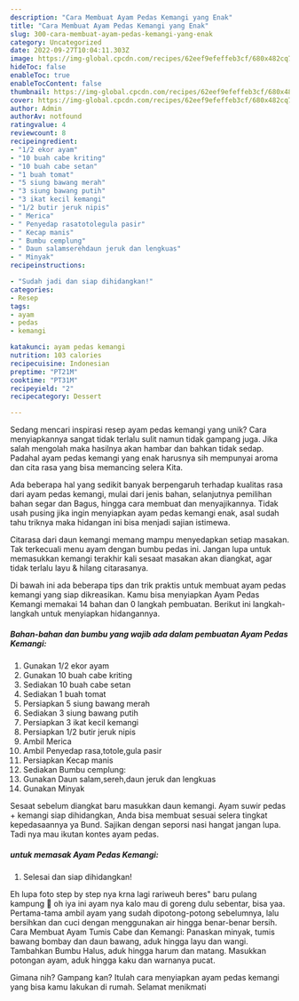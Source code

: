 ```yaml
---
description: "Cara Membuat Ayam Pedas Kemangi yang Enak"
title: "Cara Membuat Ayam Pedas Kemangi yang Enak"
slug: 300-cara-membuat-ayam-pedas-kemangi-yang-enak
category: Uncategorized
date: 2022-09-27T10:04:11.303Z
image: https://img-global.cpcdn.com/recipes/62eef9efeffeb3cf/680x482cq70/ayam-pedas-kemangi-foto-resep-utama.jpg
hideToc: false
enableToc: true
enableTocContent: false
thumbnail: https://img-global.cpcdn.com/recipes/62eef9efeffeb3cf/680x482cq70/ayam-pedas-kemangi-foto-resep-utama.jpg
cover: https://img-global.cpcdn.com/recipes/62eef9efeffeb3cf/680x482cq70/ayam-pedas-kemangi-foto-resep-utama.jpg
author: Admin
authorAv: notfound
ratingvalue: 4
reviewcount: 8
recipeingredient:
- "1/2 ekor ayam"
- "10 buah cabe kriting"
- "10 buah cabe setan"
- "1 buah tomat"
- "5 siung bawang merah"
- "3 siung bawang putih"
- "3 ikat kecil kemangi"
- "1/2 butir jeruk nipis"
- " Merica"
- " Penyedap rasatotolegula pasir"
- " Kecap manis"
- " Bumbu cemplung"
- " Daun salamserehdaun jeruk dan lengkuas"
- " Minyak"
recipeinstructions:

- "Sudah jadi dan siap dihidangkan!"
categories:
- Resep
tags:
- ayam
- pedas
- kemangi

katakunci: ayam pedas kemangi 
nutrition: 103 calories
recipecuisine: Indonesian
preptime: "PT21M"
cooktime: "PT31M"
recipeyield: "2"
recipecategory: Dessert

---
```





Sedang mencari inspirasi resep ayam pedas kemangi yang unik? Cara menyiapkannya sangat tidak terlalu sulit namun tidak gampang juga. Jika salah mengolah maka hasilnya akan hambar dan bahkan tidak sedap. Padahal ayam pedas kemangi yang enak harusnya sih mempunyai aroma dan cita rasa yang bisa memancing selera Kita.





Ada beberapa hal yang sedikit banyak berpengaruh terhadap kualitas rasa dari ayam pedas kemangi, mulai dari jenis bahan, selanjutnya pemilihan bahan segar dan Bagus, hingga cara membuat dan menyajikannya. Tidak usah pusing jika ingin menyiapkan ayam pedas kemangi enak,      asal sudah tahu triknya maka hidangan ini bisa menjadi sajian istimewa.














Citarasa dari daun kemangi memang mampu menyedapkan setiap masakan. Tak terkecuali menu ayam dengan bumbu pedas ini. Jangan lupa untuk memasukkan kemangi terakhir kali sesaat masakan akan diangkat, agar tidak terlalu layu &amp; hilang citarasanya.






Di bawah ini ada beberapa tips dan trik praktis untuk membuat ayam pedas kemangi yang siap dikreasikan. Kamu bisa menyiapkan Ayam Pedas Kemangi memakai 14 bahan dan 0 langkah pembuatan. Berikut ini langkah-langkah untuk menyiapkan hidangannya.

<!--inarticleads1-->

##### Bahan-bahan dan bumbu yang wajib ada dalam pembuatan Ayam Pedas Kemangi:

1. Gunakan 1/2 ekor ayam
1. Gunakan 10 buah cabe kriting
1. Sediakan 10 buah cabe setan
1. Sediakan 1 buah tomat
1. Persiapkan 5 siung bawang merah
1. Sediakan 3 siung bawang putih
1. Persiapkan 3 ikat kecil kemangi
1. Persiapkan 1/2 butir jeruk nipis
1. Ambil  Merica
1. Ambil  Penyedap rasa,totole,gula pasir
1. Persiapkan  Kecap manis
1. Sediakan  Bumbu cemplung:
1. Gunakan  Daun salam,sereh,daun jeruk dan lengkuas
1. Gunakan  Minyak


Sesaat sebelum diangkat baru masukkan daun kemangi. Ayam suwir pedas + kemangi siap dihidangkan, Anda bisa membuat sesuai selera tingkat kepedasaannya ya Bund. Sajikan dengan seporsi nasi hangat jangan lupa. Tadi nya mau ikutan kontes ayam pedas. 

<!--inarticleads2-->

#####  untuk memasak Ayam Pedas Kemangi:


1. Selesai dan siap dihidangkan!

Eh lupa foto step by step nya krna lagi rariweuh beres&#34; baru pulang kampung 🙈 oh iya ini ayam nya kalo mau di goreng dulu sebentar, bisa yaa. Pertama-tama ambil ayam yang sudah dipotong-potong sebelumnya, lalu bersihkan dan cuci dengan menggunakan air hingga benar-benar bersih. Cara Membuat Ayam Tumis Cabe dan Kemangi: Panaskan minyak, tumis bawang bombay dan daun bawang, aduk hingga layu dan wangi. Tambahkan Bumbu Halus, aduk hingga harum dan matang. Masukkan potongan ayam, aduk hingga kaku dan warnanya pucat. 

Gimana nih? Gampang kan? Itulah cara menyiapkan ayam pedas kemangi yang bisa kamu lakukan di rumah. Selamat menikmati
